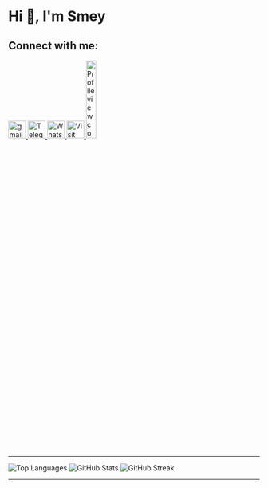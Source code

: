 # Hi 👋, I'm Smey

## Connect with me:
<div>
  <a href="mailto:roemreaksmey7@gmail.com" target="_blank">
    <img src="https://img.shields.io/static/v1?message=Gmail&logo=gmail&label=&color=D14836&logoColor=white&labelColor=&style=for-the-badge" height="35" alt="gmail logo" />
  </a>
  <a href="https://t.me/smey_addvance" target="_blank">
    <img src="https://img.shields.io/static/v1?message=Telegram&logo=telegram&label=&color=2CA5E0&logoColor=white&labelColor=&style=for-the-badge" height="35" alt="Telegram logo" />
  </a>
  <a href="https://wa.me/+85599608096" target="_blank">
    <img src="https://img.shields.io/static/v1?message=Whatsapp&logo=whatsapp&label=&color=25D366&logoColor=white&labelColor=&style=for-the-badge" height="35" alt="WhatsApp logo" />
  </a>
  <a href="https://smey09.github.io/roemreaksmey.github.io/?fbclid=IwAR0QN--YdGpFwFAJlGLzFakta0yJpNKvjfcUXNPdLTvpzgYr2meBe6F0zuY" target="_blank">
    <img src="https://img.shields.io/static/v1?message=Visit%20Site&logo=github&label=&color=blue&logoColor=white&labelColor=&style=for-the-badge" height="35" alt="Visit Site" />
  </a>
  <img alt="Profile view count" width="20%" src="https://komarev.com/ghpvc/?username=smey09&color=1877F2&style=for-the-badge" />
</div>

---

![Top Languages](https://github-readme-stats.vercel.app/api/top-langs/?username=smey09&layout=compact&show_icons=true&locale=en&langs_count=10)
![GitHub Stats](https://github-readme-stats.vercel.app/api?username=smey09&show_icons=true&locale=en)
![GitHub Streak](https://github-readme-streak-stats.herokuapp.com/?user=smey09)

---
